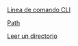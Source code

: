 [Linea de comando CLI](https://medium.com/netscape/a-guide-to-create-a-nodejs-command-line-package-c2166ad0452e)

[Path](https://nodejs.org/api/path.html)

[Leer un directorio](https://nodejs.org/api/fs.html#fs_fs_readdir_path_options_callback)